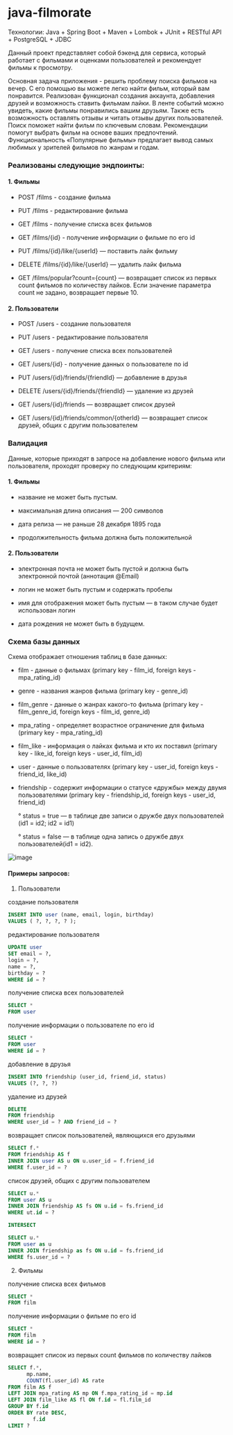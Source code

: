 # java-filmorate


Технологии: Java + Spring Boot + Maven + Lombok + JUnit + RESTful API + PostgreSQL + JDBC


Данный проект представляет собой бэкенд для сервиса, который работает с фильмами и оценками пользователей и рекомендует фильмы к просмотру.

Основная задача приложения - решить проблему поиска фильмов на вечер. С его помощью вы можете легко найти фильм, который вам понравится. Реализован функционал создания аккаунта, добавления друзей и возможность ставить фильмам лайки. В ленте событий можно увидеть, какие фильмы понравились вашим друзьям. Также есть возможность оставлять отзывы и читать отзывы других пользователей. Поиск поможет найти фильм по ключевым словам. Рекомендации помогут выбрать фильм на основе ваших предпочтений. Функциональность «Популярные фильмы» предлагает вывод самых любимых у зрителей фильмов по жанрам и годам.

### Реализованы следующие эндпоинты:

#### 1. Фильмы
+ POST /films - создание фильма

+ PUT /films - редактирование фильма

+ GET /films - получение списка всех фильмов

+ GET /films/{id} - получение информации о фильме по его id

+ PUT /films/{id}/like/{userId} — поставить лайк фильму

+ DELETE /films/{id}/like/{userId} — удалить лайк фильма

+ GET /films/popular?count={count} — возвращает список из первых count фильмов по количеству лайков. Если значение параметра count не задано, возвращает первые 10.

#### 2. Пользователи

+ POST /users - создание пользователя

+ PUT /users - редактирование пользователя

+ GET /users - получение списка всех пользователей

+ GET /users/{id} - получение данных о пользователе по id

+ PUT /users/{id}/friends/{friendId} — добавление в друзья

+ DELETE /users/{id}/friends/{friendId} — удаление из друзей

+ GET /users/{id}/friends — возвращает список друзей

+ GET /users/{id}/friends/common/{otherId} — возвращает список друзей, общих с другим пользователем

### Валидация
Данные, которые приходят в запросе на добавление нового фильма или пользователя, проходят проверку по следующим критериям:

#### 1. Фильмы
 + название не может быть пустым.
 
 + максимальная длина описания — 200 символов
 
 + дата релиза — не раньше 28 декабря 1895 года
 
 + продолжительность фильма должна быть положительной

#### 2. Пользователи
 + электронная почта не может быть пустой и должна быть электронной почтой (аннотация @Email)
 
 + логин не может быть пустым и содержать пробелы
 
 + имя для отображения может быть пустым — в таком случае будет использован логин
 
 + дата рождения не может быть в будущем.

### Схема базы данных
Схема отображает отношения таблиц в базе данных:

+ film - данные о фильмах (primary key - film_id, foreign keys - mpa_rating_id)
+ genre - названия жанров фильма (primary key - genre_id)
+ film_genre - данные о жанрах какого-то фильма (primary key - film_genre_id, foreign keys - film_id, genre_id)
+ mpa_rating - определяет возрастное ограничение для фильма (primary key - mpa_rating_id)
+ film_like - информация о лайках фильма и кто их поставил (primary key - like_id, foreign keys - user_id, film_id)
+ user - данные о пользователях (primary key - user_id, foreign keys - friend_id, like_id)
+ friendship - содержит информации о статусе «дружбы» между двумя пользователями (primary key - friendship_id, foreign keys - user_id, friend_id)



   °  status = true — в таблице две записи о дружбе двух пользователей (id1 = id2; id2 = id1)
   
   °  status = false — в таблице одна запись о дружбе двух пользователей(id1 = id2).

![image](https://user-images.githubusercontent.com/118910569/235626817-6cd3bfc8-4d72-4ac7-bdf9-8d88be4eb96a.png)

#### Примеры запросов:




 1. Пользователи
 
 
 создание пользователя
 
 ```sql
 INSERT INTO user (name, email, login, birthday)
 VALUES ( ?, ?, ?, ? );
 ```
 
 редактирование пользователя
 
 ```sql
 UPDATE user
 SET email = ?,
 login = ?,
 name = ?,
 birthday = ?
 WHERE id = ?
 ```
 
 получение списка всех пользователей
 
 ```sql
 SELECT *
 FROM user
 ```
 получение информации о пользователе по его id
 
 ```sql
 SELECT *
 FROM user
 WHERE id = ?
 ```
 
 добавление в друзья
 
 ```sql
 INSERT INTO friendship (user_id, friend_id, status)
 VALUES (?, ?, ?)
 ```
 
 удаление из друзей
 
 ```sql
 DELETE
 FROM friendship
 WHERE user_id = ? AND friend_id = ?
 ```
 
 возвращает список пользователей, являющихся его друзьями
 ```sql
 SELECT f.*
 FROM friendship AS f
 INNER JOIN user AS u ON u.user_id = f.friend_id
 WHERE f.user_id = ?
 ```
 
 список друзей, общих с другим пользователем
 
 ```sql
 SELECT u.*
 FROM user AS u
 INNER JOIN friendship AS fs ON u.id = fs.friend_id
 WHERE ut.id = ?

 INTERSECT

 SELECT u.*
 FROM user as u
 INNER JOIN friendship as fs ON u.id = fs.friend_id
 WHERE fs.user_id = ?
 ```

 2. Фильмы


 получение списка всех фильмов
 
 ```sql
 SELECT *
 FROM film
 ```
 
 получение информации о фильме по его id
 
 ```sql
 SELECT *
 FROM film
 WHERE id = ?
 ```
 
 возвращает список из первых count фильмов по количеству лайков
 ```sql
SELECT f.*,
       mp.name,
       COUNT(fl.user_id) AS rate
FROM film AS f
LEFT JOIN mpa_rating AS mp ON f.mpa_rating_id = mp.id
LEFT JOIN film_like AS fl ON f.id = fl.film_id
GROUP BY f.id
ORDER BY rate DESC,
         f.id
LIMIT ?
 ```
 
 

